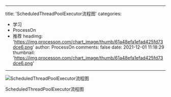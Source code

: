 
---
title: 'ScheduledThreadPoolExecutor流程图'
categories: 
 - 学习
 - ProcessOn
 - 推荐
headimg: 'https://img.processon.com/chart_image/thumb/61a48efa1efad425fd73dce6.png'
author: ProcessOn
comments: false
date: 2021-12-01 11:18:29
thumbnail: 'https://img.processon.com/chart_image/thumb/61a48efa1efad425fd73dce6.png'
---

<div>   
<img class="thumb" alt="ScheduledThreadPoolExecutor流程图" src="https://img.processon.com/chart_image/thumb/61a48efa1efad425fd73dce6.png" referrerpolicy="no-referrer">
<p>ScheduledThreadPoolExecutor流程图</p>  
</div>
            